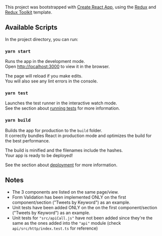 This project was bootstrapped with [Create React App](https://github.com/facebook/create-react-app), using the [Redux](https://redux.js.org/) and [Redux Toolkit](https://redux-toolkit.js.org/) template.

## Available Scripts

In the project directory, you can run:

### `yarn start`

Runs the app in the development mode.<br />
Open [http://localhost:3000](http://localhost:3000) to view it in the browser.

The page will reload if you make edits.<br />
You will also see any lint errors in the console.

### `yarn test`

Launches the test runner in the interactive watch mode.<br />
See the section about [running tests](https://facebook.github.io/create-react-app/docs/running-tests) for more information.

### `yarn build`

Builds the app for production to the `build` folder.<br />
It correctly bundles React in production mode and optimizes the build for the best performance.

The build is minified and the filenames include the hashes.<br />
Your app is ready to be deployed!

See the section about [deployment](https://facebook.github.io/create-react-app/docs/deployment) for more information.

## Notes

- The 3 components are listed on the same page/view.
- Form Validation has been implemented ONLY on the first component/section ("Tweets by Keyword") as an example.
- Unit tests have been added ONLY on the on the first component/section ("Tweets by Keyword") as an example.
- Unit tests for `"src/apiCall.js"` have not been added since they're the same as the ones added into the `"api"` module (check `api/src/http/index.test.ts` for reference)
